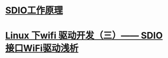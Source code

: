 # [SDIO工作原理](http://blog.sina.com.cn/s/blog_915534580102yf6o.html)


# [Linux 下wifi 驱动开发（三）—— SDIO接口WiFi驱动浅析](https://blog.csdn.net/zqixiao_09/article/details/51105877)